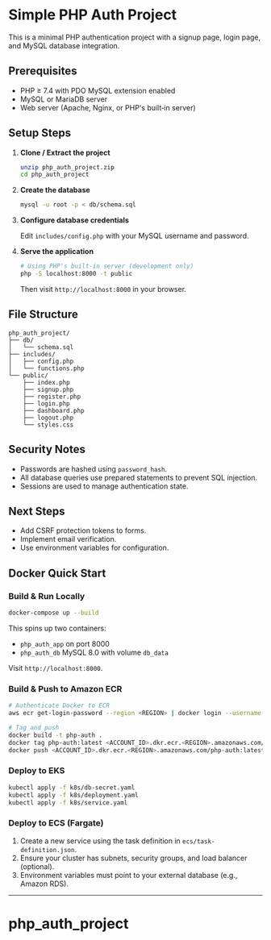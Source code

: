 # Simple PHP Auth Project

This is a minimal PHP authentication project with a signup page, login page,
and MySQL database integration.

## Prerequisites
- PHP ≥ 7.4 with PDO MySQL extension enabled
- MySQL or MariaDB server
- Web server (Apache, Nginx, or PHP's built‑in server)

## Setup Steps
1. **Clone / Extract the project**
   ```bash
   unzip php_auth_project.zip
   cd php_auth_project
   ```

2. **Create the database**
   ```bash
   mysql -u root -p < db/schema.sql
   ```

3. **Configure database credentials**

   Edit `includes/config.php` with your MySQL username and password.

4. **Serve the application**
   ```bash
   # Using PHP's built‑in server (development only)
   php -S localhost:8000 -t public
   ```

   Then visit `http://localhost:8000` in your browser.

## File Structure
```
php_auth_project/
├── db/
│   └── schema.sql
├── includes/
│   ├── config.php
│   └── functions.php
└── public/
    ├── index.php
    ├── signup.php
    ├── register.php
    ├── login.php
    ├── dashboard.php
    ├── logout.php
    └── styles.css
```

## Security Notes
- Passwords are hashed using `password_hash`.
- All database queries use prepared statements to prevent SQL injection.
- Sessions are used to manage authentication state.

## Next Steps
- Add CSRF protection tokens to forms.
- Implement email verification.
- Use environment variables for configuration.

## Docker Quick Start

### Build & Run Locally
```bash
docker-compose up --build
```

This spins up two containers:
- `php_auth_app` on port 8000
- `php_auth_db` MySQL 8.0 with volume `db_data`

Visit `http://localhost:8000`.

### Build & Push to Amazon ECR
```bash
# Authenticate Docker to ECR
aws ecr get-login-password --region <REGION> | docker login --username AWS --password-stdin <ACCOUNT_ID>.dkr.ecr.<REGION>.amazonaws.com

# Tag and push
docker build -t php-auth .
docker tag php-auth:latest <ACCOUNT_ID>.dkr.ecr.<REGION>.amazonaws.com/php-auth:latest
docker push <ACCOUNT_ID>.dkr.ecr.<REGION>.amazonaws.com/php-auth:latest
```

### Deploy to EKS
```bash
kubectl apply -f k8s/db-secret.yaml
kubectl apply -f k8s/deployment.yaml
kubectl apply -f k8s/service.yaml
```

### Deploy to ECS (Fargate)
1. Create a new service using the task definition in `ecs/task-definition.json`.
2. Ensure your cluster has subnets, security groups, and load balancer (optional).
3. Environment variables must point to your external database (e.g., Amazon RDS).

---
# php_auth_project
